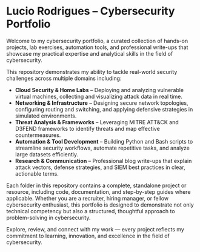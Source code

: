 # Lucio Rodrigues – Cybersecurity Portfolio

Welcome to my cybersecurity portfolio, a curated collection of hands-on projects, lab exercises, automation tools, and professional write-ups that showcase my practical expertise and analytical skills in the field of cybersecurity.

This repository demonstrates my ability to tackle real-world security challenges across multiple domains including:

- **Cloud Security & Home Labs** – Deploying and analyzing vulnerable virtual machines, collecting and visualizing attack data in real time.  
- **Networking & Infrastructure** – Designing secure network topologies, configuring routing and switching, and applying defensive strategies in simulated environments.  
- **Threat Analysis & Frameworks** – Leveraging MITRE ATT&CK and D3FEND frameworks to identify threats and map effective countermeasures.  
- **Automation & Tool Development** – Building Python and Bash scripts to streamline security workflows, automate repetitive tasks, and analyze large datasets efficiently.  
- **Research & Communication** – Professional blog write-ups that explain attack vectors, defense strategies, and SIEM best practices in clear, actionable terms.

Each folder in this repository contains a complete, standalone project or resource, including code, documentation, and step-by-step guides where applicable. Whether you are a recruiter, hiring manager, or fellow cybersecurity enthusiast, this portfolio is designed to demonstrate not only technical competency but also a structured, thoughtful approach to problem-solving in cybersecurity.

Explore, review, and connect with my work — every project reflects my commitment to learning, innovation, and excellence in the field of cybersecurity.
